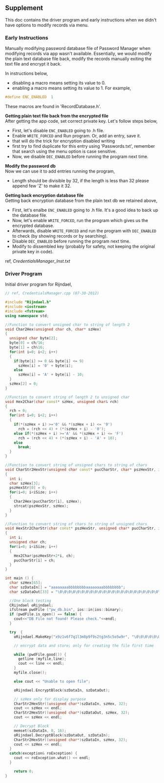 ## Supplement
This doc contains the driver program and early instructions when we didn't have options to modify records via menu.


### Early Instructions
Manually modifying password database file of Password Manager when modifying records via app wasn't available. Essentially, we would modify the plain text database file back, modify the records manually exiting the text file and encrypt it back.

In instructions below,
- disabling a macro means setting its value to 0.
- enabling a macro means setting its value to 1. For example,

```cpp
#define ENC_ENABLED  1
```

These macros are found in 'RecordDatabase.h'.

**Getting plain text file back from the encrypted file**  
After getting the app code, set correct private key. Let's follow steps below,

- First, let's disable `ENC_ENABLED` going to .h file.
- Enable `WRITE_FORCED` and Run program. Or, add an entry, save it.
 - that will do the trick for encryption disabled writing
 - first try to find duplicate for this entry using 'Passwords.txt', remember that search using the menu option is case sensitive.
- Now, we disable `DEC_ENABLED` before running the program next time.

**Modify the password db**  
Now we can use it to add entries running the program,
- Length should be divisible by 32, if the length is less than 32 please append few 'Z' to make it 32.

**Getting back encryption database file**  
Getting back encryption database from the plain text db we retained above,

- First, let's enalbe `ENC_ENABLED` going to .h file. It's a good idea to back up the database file.
- Now, let's enable `WRITE_FORCED`, run the program which gives us the encrypted database.
- Afterwards, disable `WRITE_FORCED` and run the program with `DEC_ENABLED` to check (by showing records or by searching).
- Disable `DEC_ENABLED` before running the program next time.
- Modify to dissembled key (probably for safety, not keeping the original private key in code).

ref, *CredentialsManager_Inst.txt*


### Driver Program
Initial driver program for Rijndael,


```cpp
// ref, CredentialsManager.cpp (07-30-2012)

#include "Rijndael.h"
#include <iostream>
#include <fstream>
using namespace std;

//Function to convert unsigned char to string of length 2
void Char2Hex(unsigned char ch, char* szHex)
{
  unsigned char byte[2];
  byte[0] = ch/16;
  byte[1] = ch%16;
  for(int i=0; i<2; i++)
  {
    if(byte[i] >= 0 && byte[i] <= 9)
      szHex[i] = '0' + byte[i];
    else
      szHex[i] = 'A' + byte[i] - 10;
  }
  szHex[2] = 0;
}

//Function to convert string of length 2 to unsigned char
void Hex2Char(char const* szHex, unsigned char& rch)
{
  rch = 0;
  for(int i=0; i<2; i++)
  {
    if(*(szHex + i) >='0' && *(szHex + i) <= '9')
      rch = (rch << 4) + (*(szHex + i) - '0');
    else if(*(szHex + i) >='A' && *(szHex + i) <= 'F')
      rch = (rch << 4) + (*(szHex + i) - 'A' + 10);
    else
      break;
  }
}    

//Function to convert string of unsigned chars to string of chars
void CharStr2HexStr(unsigned char const* pucCharStr, char* pszHexStr, int iSize)
{
  int i;
  char szHex[3];
  pszHexStr[0] = 0;
  for(i=0; i<iSize; i++)
  {
    Char2Hex(pucCharStr[i], szHex);
    strcat(pszHexStr, szHex);
  }
}

//Function to convert string of chars to string of unsigned chars
void HexStr2CharStr(char const* pszHexStr, unsigned char* pucCharStr, int iSize)
{
  int i;
  unsigned char ch;
  for(i=0; i<iSize; i++)
  {
    Hex2Char(pszHexStr+2*i, ch);
    pucCharStr[i] = ch;
  }
}

int main () {
  char szHex[65];
  char szDataIn[] = "aaaaaaaabbbbbbbbaaaaaaaabbbbbbbb";
  char szDataOut[33] = "\0\0\0\0\0\0\0\0\0\0\0\0\0\0\0\0\0\0\0\0\0\0\0\0\0\0\0\0\0\0\0\0";

  //One block testing
  CRijndael oRijndael;
  ifstream pwdFile ("pw_db.bin", ios::in|ios::binary);
  if (pwdFile.is_open() == false) {
    cout<<"DB File not found! Please check."<<endl;
  }

  try  {
    oRijndael.MakeKey("x9z1v6f7q1l3m8p9f9s2tg3n5c5o5w9r", "\0\0\0\0\0\0\0\0\0\0\0\0\0\0\0\0\0\0\0\0\0\0\0\0\0\0\0\0\0\0\0\0", 32, 32);

    // encrypt data and store; only for creating the file first time

    while (pwdFile.good()) {
      getline (myfile,line);
      cout << line << endl;
    }
    myfile.close();

    else cout << "Unable to open file"; 

    oRijndael.EncryptBlock(szDataIn, szDataOut);

    // szHex only for display purpose
    CharStr2HexStr((unsigned char*)szDataIn, szHex, 32);
    cout << szHex << endl;
    CharStr2HexStr((unsigned char*)szDataOut, szHex, 32);
    cout << szHex << endl;

    // Decrypt Block
    memset(szDataIn, 0, 16);
    oRijndael.DecryptBlock(szDataOut, szDataIn);
    CharStr2HexStr((unsigned char*)szDataIn, szHex, 32);
    cout << szHex << endl;
  }
  catch(exception& roException) {
    cout << roException.what() << endl;
  }

    return 0;
}
```
